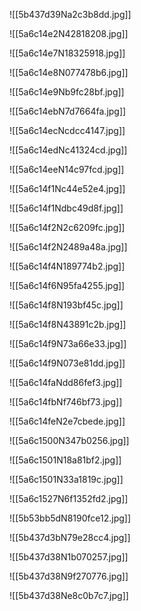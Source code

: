 ![[5b437d39Na2c3b8dd.jpg]]

![[5a6c14e2N42818208.jpg]]

![[5a6c14e7N18325918.jpg]]

![[5a6c14e8N077478b6.jpg]]

![[5a6c14e9Nb9fc28bf.jpg]]

![[5a6c14ebN7d7664fa.jpg]]

![[5a6c14ecNcdcc4147.jpg]]

![[5a6c14edNc41324cd.jpg]]

![[5a6c14eeN14c97fcd.jpg]]

![[5a6c14f1Nc44e52e4.jpg]]

![[5a6c14f1Ndbc49d8f.jpg]]

![[5a6c14f2N2c6209fc.jpg]]

![[5a6c14f2N2489a48a.jpg]]

![[5a6c14f4N189774b2.jpg]]

![[5a6c14f6N95fa4255.jpg]]

![[5a6c14f8N193bf45c.jpg]]

![[5a6c14f8N43891c2b.jpg]]

![[5a6c14f9N73a66e33.jpg]]

![[5a6c14f9N073e81dd.jpg]]

![[5a6c14faNdd86fef3.jpg]]

![[5a6c14fbNf746bf73.jpg]]

![[5a6c14feN2e7cbede.jpg]]

![[5a6c1500N347b0256.jpg]]

![[5a6c1501N18a81bf2.jpg]]

![[5a6c1501N33a1819c.jpg]]

![[5a6c1527N6f1352fd2.jpg]]

![[5b53bb5dN8190fce12.jpg]]

![[5b437d3bN79e28cc4.jpg]]

![[5b437d38N1b070257.jpg]]

![[5b437d38N9f270776.jpg]]

![[5b437d38Ne8c0b7c7.jpg]]
